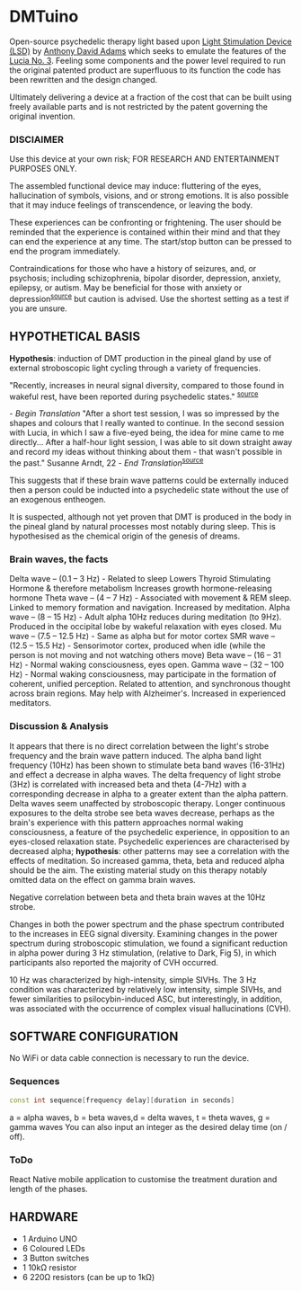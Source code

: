 # DMTuino
Open-source psychedelic therapy light based upon [Light Stimulation Device (LSD)](AnthonyDavidAdams.com/lsd) by [Anthony David Adams](https://AnthonyDavidAdams.com) which seeks to emulate the features of the [Lucia No. 3](http://www.lucialightexperience.com/). Feeling some components and the power level required to run the original patented product are superfluous to its function the code has been rewritten and the design changed.

Ultimately delivering a device at a fraction of the cost that can be built using freely available parts and is not restricted by the patent governing the original invention.

### DISClAIMER
Use this device at your own risk; FOR RESEARCH AND ENTERTAINMENT PURPOSES ONLY.

The assembled functional device may induce: fluttering of the eyes, hallucination of symbols, visions, and or strong emotions.
It is also possible that it may induce feelings of transcendence, or leaving the body.

These experiences can be confronting or frightening.
The user should be reminded that the experience is contained within their mind and that they can end the experience at any time.
The start/stop button can be pressed to end the program immediately.

Contraindications for those who have a history of seizures, and, or psychosis; including schizophrenia, bipolar disorder,
depression, anxiety, epilepsy, or autism. May be beneficial for those with anxiety or depression<sup>[source](https://www.frontiersin.org/articles/10.3389/fphar.2017.00974/full)</sup> but caution is advised.
Use the shortest setting as a test if you are unsure.

## HYPOTHETICAL BASIS
**Hypothesis**: induction of DMT production in the pineal gland by use of external stroboscopic light cycling through a variety of frequencies.

"Recently, increases in neural signal diversity, compared to those found in wakeful
rest, have been reported during psychedelic states." <sup>[source](https://www.biorxiv.org/content/biorxiv/early/2019/01/04/511766.full.pdf)</sup>

\- *Begin Translation* "After a short test session, I was so impressed by the shapes and colours that
I really wanted to continue. In the second session with Lucia, in which I saw a five-eyed being, the idea for mine came to me directly...
After a half-hour light session, I was able to sit down straight away
and record my ideas without thinking about them - that wasn't possible in the past."
Susanne Arndt, 22 - *End Translation*<sup>[source](https://www.light-attendance.eu/assets/Bericht%20LichtreiseHochschule%20MU%20Buchner%2020150902%20de.pdf)</sup>

This suggests that if these brain wave patterns could be externally induced then a person could be inducted into a psychedelic state without the use of an exogenous entheogen.

It is suspected, although not yet proven that DMT is produced in the body in the pineal gland by natural processes most notably during sleep. This is hypothesised as the chemical origin of the genesis of dreams. 

### Brain waves, the facts

Delta wave – (0.1 – 3 Hz)   - Related to sleep
                            Lowers Thyroid Stimulating Hormone & therefore metabolism
                            Increases growth hormone-releasing hormone 
Theta wave – (4 – 7 Hz)     - Associated with movement & REM sleep. Linked to memory formation and navigation.
                            Increased by meditation.
Alpha wave – (8 – 15 Hz)    - Adult alpha 10Hz reduces during meditation (to 9Hz). Produced in the occipital lobe by wakeful
                            relaxation with eyes closed.
Mu wave – (7.5 – 12.5 Hz)   - Same as alpha but for motor cortex
SMR wave – (12.5 – 15.5 Hz) - Sensorimotor cortex, produced when idle (while the person is not moving and not watching others move)
Beta wave – (16 – 31 Hz)    - Normal waking consciousness, eyes open.
Gamma wave – (32 – 100 Hz)  - Normal waking consciousness, may participate in the formation of coherent, unified perception.
                            Related to attention, and synchronous thought across brain regions. May help with Alzheimer's.
                            Increased in experienced meditators.

### Discussion & Analysis

It appears that there is no direct correlation between the light's strobe frequency and the brain wave pattern induced. The alpha band light frequency (10Hz) has been shown to stimulate beta band waves (16-31Hz) and effect a decrease in alpha waves. The delta frequency of light strobe (3Hz) is correlated with increased beta and theta (4-7Hz) with a corresponding decrease in alpha to a greater extent than the alpha pattern. Delta waves seem unaffected by stroboscopic therapy. Longer continuous exposures to the delta strobe see beta waves decrease, perhaps as the brain's experience with this pattern approaches normal waking consciousness, a feature of the psychedelic experience, in opposition to an eyes-closed relaxation state.
Psychedelic experiences are characterised by decreased alpha; **hypothesis**: other patterns may see a correlation with the effects of meditation. So increased gamma, theta, beta and reduced alpha should be the aim. The existing material study on this therapy notably omitted data on the effect on gamma brain waves.

Negative correlation between beta and theta brain waves at the 10Hz strobe.

Changes in both the power spectrum and the phase spectrum contributed to the increases in EEG signal diversity.
Examining changes in the power spectrum during stroboscopic stimulation, we found a significant reduction in alpha power during 3 Hz stimulation, (relative to Dark, Fig 5), in which participants also reported the majority of CVH occurred.

10 Hz was characterized by high-intensity, simple SIVHs.
The 3 Hz condition was characterized by relatively low intensity, simple SIVHs, and fewer similarities to psilocybin-induced ASC, but interestingly, in addition, was associated with the occurrence of complex visual hallucinations (CVH).

## SOFTWARE CONFIGURATION
No WiFi or data cable connection is necessary to run the device.

### Sequences
```C++
const int sequence[frequency delay][duration in seconds]
```

a = alpha waves, b = beta waves,d = delta waves, t = theta waves, g = gamma waves
You can also input an integer as the desired delay time (on / off).

### ToDo
React Native mobile application to customise the treatment duration and length of the phases.

## HARDWARE

- 1 Arduino UNO
- 6 Coloured LEDs
- 3 Button switches
- 1 10kΩ resistor
- 6 220Ω resistors (can be up to 1kΩ)
